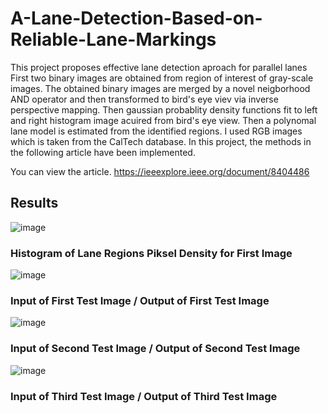 # A-Lane-Detection-Based-on-Reliable-Lane-Markings
This project proposes effective lane detection aproach for parallel lanes
First two binary images are obtained from region of interest of gray-scale images. The obtained binary images are merged by a novel neigborhood AND operator and then 
transformed to bird's eye viev via inverse perspective mapping. Then gaussian probablity density functions fit to left and right histogram image
acuired from bird's eye view. Then a polynomal lane model is estimated from the identified regions. I used RGB images which is taken from the CalTech database.
In this project, the methods in the following article have been implemented. 

You can view the article.
https://ieeexplore.ieee.org/document/8404486



## Results   

![image](https://user-images.githubusercontent.com/55089534/106601838-30d46a80-656d-11eb-923a-1bafb9a4ea45.png)

### Histogram of Lane Regions Piksel Density for First Image 

![image](https://user-images.githubusercontent.com/55089534/106602125-9f192d00-656d-11eb-887b-354654bef052.png)

### Input of First Test Image / Output of First Test Image 


![image](https://user-images.githubusercontent.com/55089534/106602474-1ea6fc00-656e-11eb-8477-801e74c4cd9c.png)

### Input of Second Test Image / Output of Second  Test Image 


![image](https://user-images.githubusercontent.com/55089534/106602633-557d1200-656e-11eb-87f5-aee45d112d7f.png)

### Input of Third Test Image / Output of Third  Test Image 
